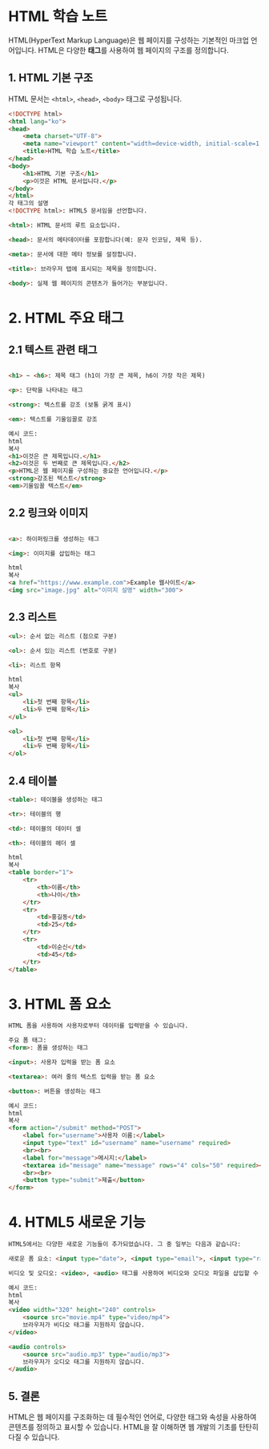 # HTML 학습 노트

HTML(HyperText Markup Language)은 웹 페이지를 구성하는 기본적인 마크업 언어입니다. HTML은 다양한 **태그**를 사용하여 웹 페이지의 구조를 정의합니다.

## 1. HTML 기본 구조

HTML 문서는 `<html>`, `<head>`, `<body>` 태그로 구성됩니다.

```html
<!DOCTYPE html>
<html lang="ko">
<head>
    <meta charset="UTF-8">
    <meta name="viewport" content="width=device-width, initial-scale=1.0">
    <title>HTML 학습 노트</title>
</head>
<body>
    <h1>HTML 기본 구조</h1>
    <p>이것은 HTML 문서입니다.</p>
</body>
</html>
각 태그의 설명
<!DOCTYPE html>: HTML5 문서임을 선언합니다.

<html>: HTML 문서의 루트 요소입니다.

<head>: 문서의 메타데이터를 포함합니다(예: 문자 인코딩, 제목 등).

<meta>: 문서에 대한 메타 정보를 설정합니다.

<title>: 브라우저 탭에 표시되는 제목을 정의합니다.

<body>: 실제 웹 페이지의 콘텐츠가 들어가는 부분입니다.

```
# 2. HTML 주요 태그
## 2.1 텍스트 관련 태그
```html

<h1> ~ <h6>: 제목 태그 (h1이 가장 큰 제목, h6이 가장 작은 제목)

<p>: 단락을 나타내는 태그

<strong>: 텍스트를 강조 (보통 굵게 표시)

<em>: 텍스트를 기울임꼴로 강조

예시 코드:
html
복사
<h1>이것은 큰 제목입니다.</h1>
<h2>이것은 두 번째로 큰 제목입니다.</h2>
<p>HTML은 웹 페이지를 구성하는 중요한 언어입니다.</p>
<strong>강조된 텍스트</strong>
<em>기울임꼴 텍스트</em>
```
## 2.2 링크와 이미지
```html

<a>: 하이퍼링크를 생성하는 태그

<img>: 이미지를 삽입하는 태그

html
복사
<a href="https://www.example.com">Example 웹사이트</a>
<img src="image.jpg" alt="이미지 설명" width="300">
```

## 2.3 리스트

```html
<ul>: 순서 없는 리스트 (점으로 구분)

<ol>: 순서 있는 리스트 (번호로 구분)

<li>: 리스트 항목

html
복사
<ul>
    <li>첫 번째 항목</li>
    <li>두 번째 항목</li>
</ul>

<ol>
    <li>첫 번째 항목</li>
    <li>두 번째 항목</li>
</ol>
```

## 2.4 테이블
```html
<table>: 테이블을 생성하는 태그

<tr>: 테이블의 행

<td>: 테이블의 데이터 셀

<th>: 테이블의 헤더 셀

html
복사
<table border="1">
    <tr>
        <th>이름</th>
        <th>나이</th>
    </tr>
    <tr>
        <td>홍길동</td>
        <td>25</td>
    </tr>
    <tr>
        <td>이순신</td>
        <td>45</td>
    </tr>
</table>
```

# 3. HTML 폼 요소

```html
HTML 폼을 사용하여 사용자로부터 데이터를 입력받을 수 있습니다.

주요 폼 태그:
<form>: 폼을 생성하는 태그

<input>: 사용자 입력을 받는 폼 요소

<textarea>: 여러 줄의 텍스트 입력을 받는 폼 요소

<button>: 버튼을 생성하는 태그

예시 코드:
html
복사
<form action="/submit" method="POST">
    <label for="username">사용자 이름:</label>
    <input type="text" id="username" name="username" required>
    <br><br>
    <label for="message">메시지:</label>
    <textarea id="message" name="message" rows="4" cols="50" required></textarea>
    <br><br>
    <button type="submit">제출</button>
</form>
```

# 4. HTML5 새로운 기능
```html
HTML5에서는 다양한 새로운 기능들이 추가되었습니다. 그 중 일부는 다음과 같습니다:

새로운 폼 요소: <input type="date">, <input type="email">, <input type="range"> 등

비디오 및 오디오: <video>, <audio> 태그를 사용하여 비디오와 오디오 파일을 삽입할 수 있습니다.

예시 코드:
html
복사
<video width="320" height="240" controls>
    <source src="movie.mp4" type="video/mp4">
    브라우저가 비디오 태그를 지원하지 않습니다.
</video>

<audio controls>
    <source src="audio.mp3" type="audio/mp3">
    브라우저가 오디오 태그를 지원하지 않습니다.
</audio>
```
## 5. 결론
HTML은 웹 페이지를 구조화하는 데 필수적인 언어로, 다양한 태그와 속성을 사용하여 콘텐츠를 정의하고 표시할 수 있습니다. HTML을 잘 이해하면 웹 개발의 기초를 탄탄히 다질 수 있습니다.
